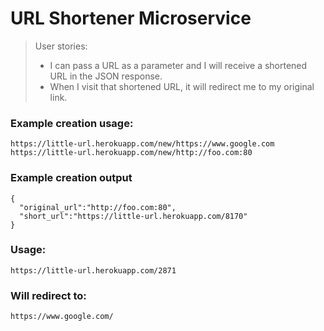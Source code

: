 # URL Shortener Microservice



<blockquote>
  <p>User stories:</p>
    <ul>
      <li>I can pass a URL as a parameter and I will receive a shortened URL in the JSON response.</li>     
      <li>When I visit that shortened URL, it will redirect me to my original link.</li>
    </ul>
</blockquote>
<h3>Example creation usage:</h3><code>https://little-url.herokuapp.com/new/https://www.google.com</code><br/><code>https://little-url.herokuapp.com/new/http://foo.com:80</code><h3>Example creation output</h3><code>{
  "original_url":"http://foo.com:80",
  "short_url":"https://little-url.herokuapp.com/8170"
}</code><h3>Usage:</h3><code>https://little-url.herokuapp.com/2871</code><h3>Will redirect to:</h3><code>https://www.google.com/</code></div></body>